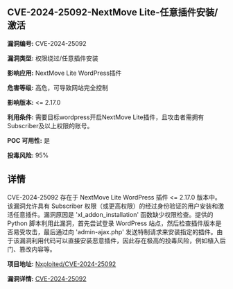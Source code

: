 ## CVE-2024-25092-NextMove Lite-任意插件安装/激活

**漏洞编号:** CVE-2024-25092

**漏洞类型:** 权限绕过/任意插件安装

**影响应用:** NextMove Lite WordPress插件

**危害等级:** 高危，可导致网站完全控制

**影响版本:** <= 2.17.0

**利用条件:** 需要目标wordpress开启NextMove Lite插件，且攻击者需拥有Subscriber及以上权限的账号。

**POC 可用性:** 是

**投毒风险:** 95%

## 详情

CVE-2024-25092 存在于 NextMove Lite WordPress 插件 <= 2.17.0 版本中。该漏洞允许具有 Subscriber 权限（或更高权限）的经过身份验证的用户安装和激活任意插件。漏洞原因是 'xl_addon_installation' 函数缺少权限检查。提供的 Python 脚本利用此漏洞，首先尝试登录 WordPress 站点，然后检查插件版本是否易受攻击，最后通过向 'admin-ajax.php' 发送特制请求来安装指定的插件。由于该漏洞利用代码可以直接安装恶意插件，因此存在极高的投毒风险，例如植入后门、篡改内容等。

**项目地址:** [Nxploited/CVE-2024-25092](https://github.com/Nxploited/CVE-2024-25092)

**漏洞详情:** [CVE-2024-25092](https://nvd.nist.gov/vuln/detail/CVE-2024-25092)